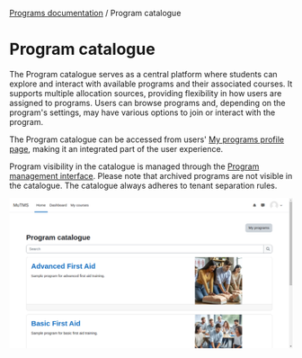 [Programs documentation](index.md) / Program catalogue

# Program catalogue

The Program catalogue serves as a central platform where students can explore and interact with available programs
and their associated courses. It supports multiple allocation sources, providing flexibility in how users are assigned
to programs. Users can browse programs and, depending on the program's settings, may have various options to join or
interact with the program.

The Program catalogue can be accessed from users' [My programs profile page](profile_my_programs.md), making it an
integrated part of the user experience.

Program visibility in the catalogue is managed through the [Program management interface](management_program_visibility.md).
Please note that archived programs are not visible in the catalogue. The catalogue always adheres to tenant separation rules.  

![Program catalogue](img/catalogue.png)
